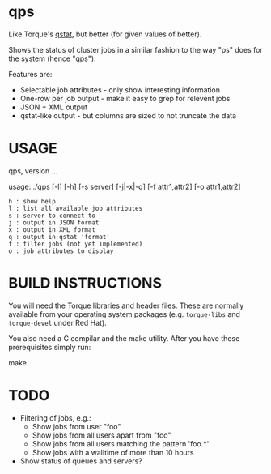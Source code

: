 qps
===
Like Torque's [qstat](http://docs.adaptivecomputing.com/torque/4-2-6/help.htm#topics/commands/qstat.htm), but better (for given values of better).

Shows the status of cluster jobs in a similar fashion to the way "ps" does for
the system (hence "qps").

Features are:
  * Selectable job attributes - only show interesting information
  * One-row per job output - make it easy to grep for relevent jobs
  * JSON + XML output
  * qstat-like output - but columns are sized to not truncate the data

USAGE
=====

  qps, version ...

  usage: ./qps [-l] [-h] [-s server] [-j|-x|-q] [-f attr1,attr2] [-o attr1,attr2]

    h : show help
    l : list all available job attributes
    s : server to connect to
    j : output in JSON format
    x : output in XML format
    q : output in qstat 'format'
    f : filter jobs (not yet implemented)
    o : job attributes to display

BUILD INSTRUCTIONS
==================

You will need the Torque libraries and header files. These are normally
available from your operating system packages (e.g. `torque-libs` and
`torque-devel` under Red Hat).

You also need a C compilar and the make utility. After you have these
prerequisites simply run:

  make

TODO
====

  * Filtering of jobs, e.g.:
    * Show jobs from user "foo"
    * Show jobs from all users apart from "foo"
    * Show jobs from all users matching the pattern 'foo.*'
    * Show jobs with a walltime of more than 10 hours
  * Show status of queues and servers?
